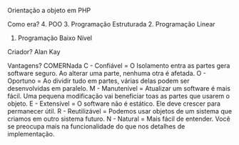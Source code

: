Orientação a objeto em PHP

Como era?
4. POO
3. Programação Estruturada
2. Programação Linear
1. Programação Baixo Nível

Criador?
Alan Kay

Vantagens?
COMERNada
C - Confiável = O Isolamento entra as partes gera software seguro. Ao  alterar uma parte, nenhuma otra é afetada.
O - Oportuno = Ao dividir tudo em partes, várias delas podem ser desenvolvidas em paralelo.
M - Manutenível = Atualizar um software é mais fácil. Uma pequena modificação vai beneficiar toas as partes que usarem o objeto.
E - Extensível  = O software não é estático. Ele deve crescer para permanecer útil.
R - Reutilizável = Podemos usar objetos de um sistema que criamos em outro sistema futuro.
N - Natural = Mais fácil de entender. Você se preocupa mais na funcionalidade do que nos detalhes de implementação.
